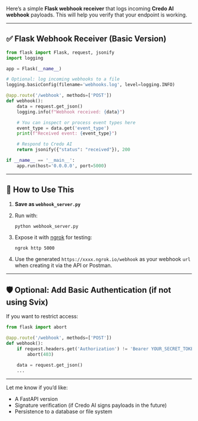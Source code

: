 Here’s a simple **Flask webhook receiver** that logs incoming **Credo AI webhook** payloads. This will help you verify that your endpoint is working.

---

## ✅ Flask Webhook Receiver (Basic Version)

```python
from flask import Flask, request, jsonify
import logging

app = Flask(__name__)

# Optional: log incoming webhooks to a file
logging.basicConfig(filename='webhooks.log', level=logging.INFO)

@app.route('/webhook', methods=['POST'])
def webhook():
    data = request.get_json()
    logging.info(f"Webhook received: {data}")

    # You can inspect or process event types here
    event_type = data.get('event_type')
    print(f"Received event: {event_type}")

    # Respond to Credo AI
    return jsonify({"status": "received"}), 200

if __name__ == '__main__':
    app.run(host='0.0.0.0', port=5000)
```

---

## 🔧 How to Use This

1. **Save as `webhook_server.py`**
2. Run with:

   ```
   python webhook_server.py
   ```
3. Expose it with [ngrok](https://ngrok.com/) for testing:

   ```
   ngrok http 5000
   ```
4. Use the generated `https://xxxx.ngrok.io/webhook` as your webhook `url` when creating it via the API or Postman.

---

## 🛡️ Optional: Add Basic Authentication (if not using Svix)

If you want to restrict access:

```python
from flask import abort

@app.route('/webhook', methods=['POST'])
def webhook():
    if request.headers.get('Authorization') != 'Bearer YOUR_SECRET_TOKEN':
        abort(403)

    data = request.get_json()
    ...
```

---

Let me know if you’d like:

* A FastAPI version
* Signature verification (if Credo AI signs payloads in the future)
* Persistence to a database or file system
